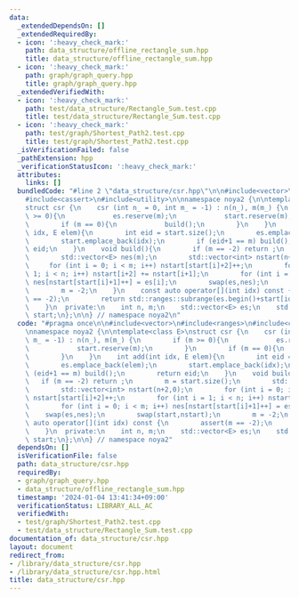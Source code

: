 ```yaml
---
data:
  _extendedDependsOn: []
  _extendedRequiredBy:
  - icon: ':heavy_check_mark:'
    path: data_structure/offline_rectangle_sum.hpp
    title: data_structure/offline_rectangle_sum.hpp
  - icon: ':heavy_check_mark:'
    path: graph/graph_query.hpp
    title: graph/graph_query.hpp
  _extendedVerifiedWith:
  - icon: ':heavy_check_mark:'
    path: test/data_structure/Rectangle_Sum.test.cpp
    title: test/data_structure/Rectangle_Sum.test.cpp
  - icon: ':heavy_check_mark:'
    path: test/graph/Shortest_Path2.test.cpp
    title: test/graph/Shortest_Path2.test.cpp
  _isVerificationFailed: false
  _pathExtension: hpp
  _verificationStatusIcon: ':heavy_check_mark:'
  attributes:
    links: []
  bundledCode: "#line 2 \"data_structure/csr.hpp\"\n\n#include<vector>\n#include<ranges>\n\
    #include<cassert>\n#include<utility>\n\nnamespace noya2 {\n\ntemplate<class E>\n\
    struct csr {\n    csr (int n_ = 0, int m_ = -1) : n(n_), m(m_) {\n        if (m\
    \ >= 0){\n            es.reserve(m);\n            start.reserve(m);\n        }\n\
    \        if (m == 0){\n            build();\n        }\n    }\n    int add(int\
    \ idx, E elem){\n        int eid = start.size();\n        es.emplace_back(elem);\n\
    \        start.emplace_back(idx);\n        if (eid+1 == m) build();\n        return\
    \ eid;\n    }\n    void build(){\n        if (m == -2) return ;\n        m = start.size();\n\
    \        std::vector<E> nes(m);\n        std::vector<int> nstart(n+2,0);\n   \
    \     for (int i = 0; i < m; i++) nstart[start[i]+2]++;\n        for (int i =\
    \ 1; i < n; i++) nstart[i+2] += nstart[i+1];\n        for (int i = 0; i < m; i++)\
    \ nes[nstart[start[i]+1]++] = es[i];\n        swap(es,nes);\n        swap(start,nstart);\n\
    \        m = -2;\n    }\n    const auto operator[](int idx) const {\n        assert(m\
    \ == -2);\n        return std::ranges::subrange(es.begin()+start[idx],es.begin()+start[idx+1]);\n\
    \    }\n  private:\n    int n, m;\n    std::vector<E> es;\n    std::vector<int>\
    \ start;\n};\n\n} // namespace noya2\n"
  code: "#pragma once\n\n#include<vector>\n#include<ranges>\n#include<cassert>\n#include<utility>\n\
    \nnamespace noya2 {\n\ntemplate<class E>\nstruct csr {\n    csr (int n_ = 0, int\
    \ m_ = -1) : n(n_), m(m_) {\n        if (m >= 0){\n            es.reserve(m);\n\
    \            start.reserve(m);\n        }\n        if (m == 0){\n            build();\n\
    \        }\n    }\n    int add(int idx, E elem){\n        int eid = start.size();\n\
    \        es.emplace_back(elem);\n        start.emplace_back(idx);\n        if\
    \ (eid+1 == m) build();\n        return eid;\n    }\n    void build(){\n     \
    \   if (m == -2) return ;\n        m = start.size();\n        std::vector<E> nes(m);\n\
    \        std::vector<int> nstart(n+2,0);\n        for (int i = 0; i < m; i++)\
    \ nstart[start[i]+2]++;\n        for (int i = 1; i < n; i++) nstart[i+2] += nstart[i+1];\n\
    \        for (int i = 0; i < m; i++) nes[nstart[start[i]+1]++] = es[i];\n    \
    \    swap(es,nes);\n        swap(start,nstart);\n        m = -2;\n    }\n    const\
    \ auto operator[](int idx) const {\n        assert(m == -2);\n        return std::ranges::subrange(es.begin()+start[idx],es.begin()+start[idx+1]);\n\
    \    }\n  private:\n    int n, m;\n    std::vector<E> es;\n    std::vector<int>\
    \ start;\n};\n\n} // namespace noya2"
  dependsOn: []
  isVerificationFile: false
  path: data_structure/csr.hpp
  requiredBy:
  - graph/graph_query.hpp
  - data_structure/offline_rectangle_sum.hpp
  timestamp: '2024-01-04 13:41:34+09:00'
  verificationStatus: LIBRARY_ALL_AC
  verifiedWith:
  - test/graph/Shortest_Path2.test.cpp
  - test/data_structure/Rectangle_Sum.test.cpp
documentation_of: data_structure/csr.hpp
layout: document
redirect_from:
- /library/data_structure/csr.hpp
- /library/data_structure/csr.hpp.html
title: data_structure/csr.hpp
---
```

